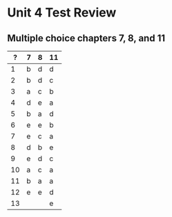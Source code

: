# Unit 4 Test Review

## Multiple choice chapters 7, 8, and 11

 ? | 7 | 8 | 11
---|---|---|---
 1 | b | d | d
 2 | b | d | c
 3 | a | c | b
 4 | d | e | a
 5 | b | a | d
 6 | e | e | b
 7 | e | c | a
 8 | d | b | e
 9 | e | d | c
 10| a | c | a
 11| b | a | a
 12| e | e | d
 13|   |   | e
